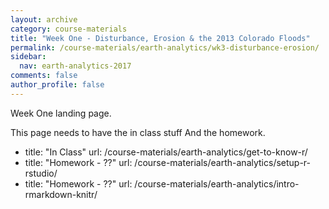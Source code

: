 ```yaml
---
layout: archive
category: course-materials
title: "Week One - Disturbance, Erosion & the 2013 Colorado Floods"
permalink: /course-materials/earth-analytics/wk3-disturbance-erosion/
sidebar:
  nav: earth-analytics-2017
comments: false
author_profile: false
---
```



Week One landing page.

This page needs to have the in class stuff
And the homework.

- title: "In Class"
  url: /course-materials/earth-analytics/get-to-know-r/
- title: "Homework - ??"
  url: /course-materials/earth-analytics/setup-r-rstudio/
- title: "Homework - ??"
  url: /course-materials/earth-analytics/intro-rmarkdown-knitr/
